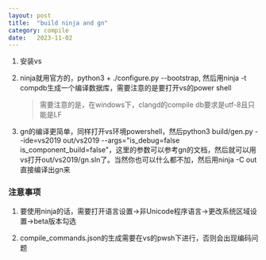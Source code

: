```yaml
---
layout: post
title:  "build ninja and gn"
category: compile
date:   2023-11-02
---
```


1. 安装vs

2. ninja就用官方的，python3 + ./configure.py --bootstrap, 然后用ninja -t compdb生成一个编译数据库，需要注意的是要打开vs的power shell
    > 需要注意的是，在windows下，clangd的compile db要求是utf-8且只能是LF

3. gn的编译更简单，同样打开vs环境powershell，然后python3 build/gen.py --ide=vs2019 out/vs2019 --args="is_debug=false is_component_build=false"，这里的参数可以参考gn的文档，然后就可以用vs打开out/vs2019/gn.sln了。当然你也可以什么都不加，然后用ninja -C out直接编译出gn来

### 注意事项

1. 要使用ninja的话，需要打开语言设置->非Unicode程序语言->更改系统区域设置->beta版本勾选

2. compile_commands.json的生成需要在vs的pwsh下进行，否则会出现编码问题